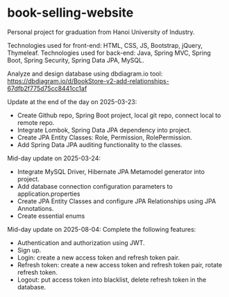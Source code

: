 # book-selling-website

Personal project for graduation from Hanoi University of Industry.

Technologies used for front-end: HTML, CSS, JS, Bootstrap, jQuery, Thymeleaf.
Technologies used for back-end: Java, Spring MVC, Spring Boot, Spring Security, Spring Data JPA, MySQL.

Analyze and design database using dbdiagram.io tool:
https://dbdiagram.io/d/BookStore-v2-add-relationships-67dfb2f775d75cc8441cc1af

Update at the end of the day on 2025-03-23:

- Create Github repo, Spring Boot project, local git repo, connect local to remote repo.
- Integrate Lombok, Spring Data JPA dependency into project.
- Create JPA Entity Classes: Role, Permission, RolePermission.
- Add Spring Data JPA auditing functionality to the classes.

Mid-day update on 2025-03-24:

- Integrate MySQL Driver, Hibernate JPA Metamodel generator into project.
- Add database connection configuration parameters to application.properties
- Create JPA Entity Classes and configure JPA Relationships using JPA Annotations.
- Create essential enums

Mid-day update on 2025-08-04: Complete the following features:

- Authentication and authorization using JWT.
- Sign up.
- Login: create a new access token and refresh token pair.
- Refresh token: create a new access token and refresh token pair, rotate refresh token.
- Logout: put access token into blacklist, delete refresh token in the database.
